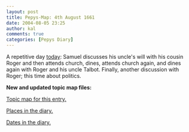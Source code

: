 ```yaml
---
layout: post
title: Pepys-Map: 4th August 1661
date: 2004-08-05 23:25
author: kal
comments: true
categories: [Pepys Diary]
---
```

<p>A repetitive day <a href="http://www.pepysdiary.com/archive/1661/08/04/index.php">today</a>: Samuel discusses his uncle's will with his cousin Roger and then attends church, dines, attends church again, and dines again with Roger and his uncle Talbot.  Finally, another discussion with Roger; this time about politics.</p>

<!--more-->
<p><b>New and updated topic map files:</b></p>
<p><a href="http://www.techquila.com/blog/archives/16610804.ltm">Topic map for this entry.</a></p>
<p><a href="http://www.techquila.com/blog/archives/pepys-diary-places.ltm">Places in the diary.</a></p>
<p><a href="http://www.techquila.com/blog/archives/pepys-diary-dates.ltm">Dates in the diary.</a></p>

